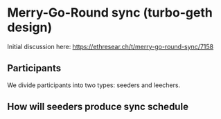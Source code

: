 # Merry-Go-Round sync (turbo-geth design)

Initial discussion here: https://ethresear.ch/t/merry-go-round-sync/7158

## Participants

We divide participants into two types: seeders and leechers.

## How will seeders produce sync schedule

